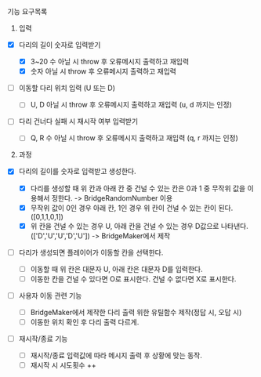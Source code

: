 기능 요구목록

1. 입력

- [x] 다리의 길이 숫자로 입력받기

  - [x] 3~20 수 아닐 시 throw 후 오류메시지 출력하고 재입력
  - [x] 숫자 아닐 시 throw 후 오류메시지 출력하고 재입력

- [ ] 이동할 다리 위치 입력 (U 또는 D)

  - [ ] U, D 아닐 시 throw 후 오류메시지 출력하고 재입력 (u, d 까지는 인정)

- [ ] 다리 건너다 실패 시 재시작 여부 입력받기
  - [ ] Q, R 수 아닐 시 throw 후 오류메시지 출력하고 재입력 (q, r 까지는 인정)

2. 과정

- [x] 다리의 길이를 숫자로 입력받고 생성한다.

  - [x] 다리를 생성할 때 위 칸과 아래 칸 중 건널 수 있는 칸은 0과 1 중 무작위 값을 이용해서 정한다. -> BridgeRandomNumber 이용
  - [x] 무작위 값이 0인 경우 아래 칸, 1인 경우 위 칸이 건널 수 있는 칸이 된다.([0,1,1,0,1])
  - [x] 위 칸을 건널 수 있는 경우 U, 아래 칸을 건널 수 있는 경우 D값으로 나타낸다.(['D','U','U','D','U']) -> BridgeMaker에서 제작

- [ ] 다리가 생성되면 플레이어가 이동할 칸을 선택한다.

  - [ ] 이동할 때 위 칸은 대문자 U, 아래 칸은 대문자 D를 입력한다.
  - [ ] 이동한 칸을 건널 수 있다면 O로 표시한다. 건널 수 없다면 X로 표시한다.

- [ ] 사용자 이동 관련 기능

  - [ ] BridgeMaker에서 제작한 다리 출력 위한 유틸함수 제작(정답 시, 오답 시)
  - [ ] 이동한 위치 확인 후 다리 출력 다르게.

- [ ] 재시작/종료 기능

  - [ ] 재시작/종료 입력값에 따라 메시지 출력 후 상황에 맞는 동작.
  - [ ] 재시작 시 시도횟수 ++
